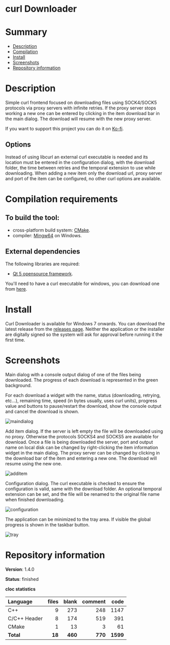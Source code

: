 curl Downloader
===============

# Summary
- [Description](#description)
- [Compilation](#compilation-requirements)
- [Install](#install)
- [Screenshots](#screenshots)
- [Repository information](#repository-information)

# Description
Simple curl frontend focused on downloading files using SOCK4/SOCK5 protocols via proxy servers with infinite retries. If the proxy server stops working a new one can be entered by clicking in the item download bar in the main dialog. The download will resume with the new proxy server.

If you want to support this project you can do it on [Ko-fi](https://ko-fi.com/felixdelaspozas).

## Options
Instead of using libcurl an external curl executable is needed and its location must be entered in the configuration dialog, with the download folder, the time between retries and the temporal extension to use while downloading. When adding a new item only the download url, proxy server and port of the item can be configured, no other curl options are available.

# Compilation requirements
## To build the tool:
* cross-platform build system: [CMake](http://www.cmake.org/cmake/resources/software.html).
* compiler: [Mingw64](http://sourceforge.net/projects/mingw-w64/) on Windows.

## External dependencies
The following libraries are required:
* [Qt 5 opensource framework](http://www.qt.io/).

You'll need to have a curl executable for windows, you can download one from [here](https://curl.se/windows/).

# Install

Curl Downloader is available for Windows 7 onwards. You can download the latest release from the [releases page](https://github.com/FelixdelasPozas/curl-Downloader/releases). Neither the application or the installer are digitally signed so the system will ask for approval before running it the first time.

# Screenshots
Main dialog with a console output dialog of one of the files being downloaded. The progress of each download is represented in the green background. 

For each download a widget with the name, status (downloading, retrying, etc...), remaining time, speed (in bytes usually, uses curl units), progress value and buttons to pause/restart the download, show the console output and cancel the download is shown.

![maindialog](https://github.com/FelixdelasPozas/curl-Downloader/assets/12167134/75049dbc-cc80-413b-a9cf-ff700c8cee01)

Add item dialog. If the server is left empty the file will be downloaded using no proxy. Otherwise the protocols SOCKS4 and SOCKS5 are available for download. Once a file is being downloaded the server, port and output name on local disk can be changed by right-clicking the item information widget in the main dialog. The proxy server can be changed by clicking in the download bar of the item and entering a new one. The download will resume using the new one.

![additem](https://github.com/user-attachments/assets/cd78db32-2cc1-47a5-ae4b-a36cc210a717)

Configuration dialog. The curl executable is checked to ensure the configuration is valid, same with the download folder. An optional temporal extension can be set, and the file will be renamed to the original file name when finished downloading.

![configuration](https://github.com/FelixdelasPozas/curl-Downloader/assets/12167134/f313bd02-07b8-499e-a828-8ea5e8fe3a26)

The application can be minimized to the tray area. If visible the global progress is shown in the taskbar button.

![tray](https://github.com/user-attachments/assets/03537053-d1ca-4ada-b12d-25bf91db6fb8)

# Repository information

**Version**: 1.4.0

**Status**: finished

**cloc statistics**

| Language      |files      |blank      |comment    |code      |
|:--------------|----------:|----------:|----------:|---------:|
| C++           |   9       |  273      |  248      | 1147     |
| C/C++ Header  |   8       |  174      |  519      | 391      |
| CMake         |   1       |   13      |    3      |  61      |
| **Total**     | **18**    | **460**   | **770**   | **1599** |
